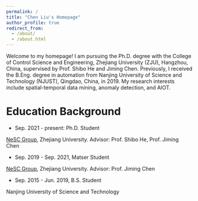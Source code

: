 ```yaml
---
permalink: /
title: "Chen Liu's Homepage"
author_profile: true
redirect_from: 
  - /about/
  - /about.html
---
```


Welcome to my homepage! I am pursuing the Ph.D. degree with the College of Control Science and Engineering, Zhejiang University (ZJU), Hangzhou, China, supervised by Prof. Shibo He and Jiming Chen. Previously, I received the B.Eng. degree in automation from Nanjing University of Science and Technology (NJUST), Qingdao, China, in 2019. My research interests include spatial-temporal data mining, anomaly detection, and AIOT.


Education Background
======
* Sep. 2021 - present: Ph.D. Student

[NeSC Group](http://nesc.zju.edu.cn/#/), Zhejiang University. Advisor: Prof. Shibo He, Prof. Jiming Chen

* Sep. 2019 - Sep. 2021, Matser Student

[NeSC Group](http://nesc.zju.edu.cn/#/), Zhejiang University. Advisor: Prof. Jiming Chen

* Sep. 2015 - Jun. 2019, B.S. Student

Nanjing University of Science and Technology


